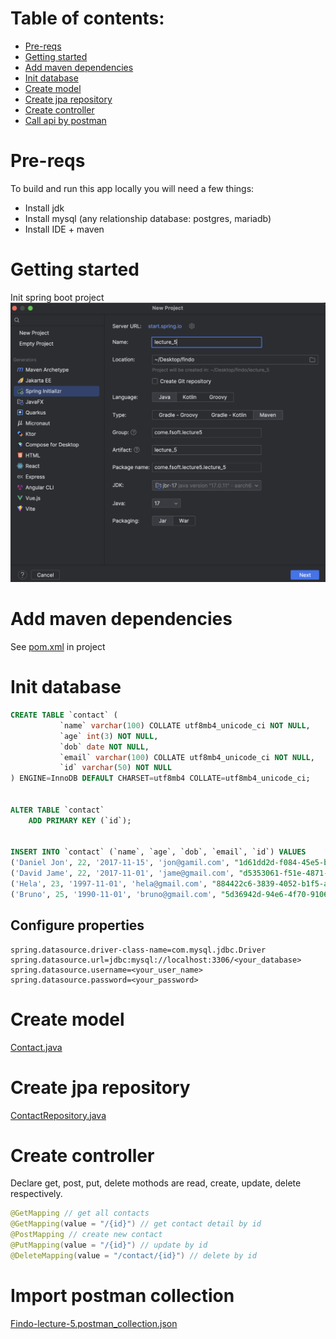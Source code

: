 # Table of contents:

- [Pre-reqs](#pre-reqs)
- [Getting started](#getting-started)
- [Add maven dependencies](#add-maven-dependencies)
- [Init database](#init-database)
- [Create model](#create-model)
- [Create jpa repository](#create-jpa-repository)
- [Create controller](#create-controller)
- [Call api by postman](#import-postman-collection)
# Pre-reqs
To build and run this app locally you will need a few things:
- Install jdk
- Install mysql (any relationship database: postgres, mariadb)
- Install IDE + maven

# Getting started
Init spring boot project
![Screen Shot 2024-06-24 at 02.31.10.png](image%2FScreen%20Shot%202024-06-24%20at%2002.31.10.png)
# Add maven dependencies
See [pom.xml](pom.xml) in project
# Init database

```sql
CREATE TABLE `contact` (
           `name` varchar(100) COLLATE utf8mb4_unicode_ci NOT NULL,
           `age` int(3) NOT NULL,
           `dob` date NOT NULL,
           `email` varchar(100) COLLATE utf8mb4_unicode_ci NOT NULL,
           `id` varchar(50) NOT NULL
) ENGINE=InnoDB DEFAULT CHARSET=utf8mb4 COLLATE=utf8mb4_unicode_ci;


ALTER TABLE `contact`
    ADD PRIMARY KEY (`id`);


INSERT INTO `contact` (`name`, `age`, `dob`, `email`, `id`) VALUES
('Daniel Jon', 22, '2017-11-15', 'jon@gamil.com', "1d61dd2d-f084-45e5-b561-c50dfed5468b"),
('David Jame', 22, '2017-11-01', 'jame@gmail.com', "d5353061-f51e-4871-9623-37abe50dd14c"),
('Hela', 23, '1997-11-01', 'hela@gmail.com', "884422c6-3839-4052-b1f5-a6a349248a58"),
('Bruno', 25, '1990-11-01', 'bruno@gmail.com', "5d36942d-94e6-4f70-9106-8bd88c445585");

```
## Configure properties
```properties
spring.datasource.driver-class-name=com.mysql.jdbc.Driver
spring.datasource.url=jdbc:mysql://localhost:3306/<your_database>
spring.datasource.username=<your_user_name>
spring.datasource.password=<your_password>
```

# Create model
[Contact.java](src%2Fmain%2Fjava%2Fcome%2Ffsoft%2Flecture5%2Ffindolecture5%2Fmodel%2FContact.java)

# Create jpa repository
[ContactRepository.java](src%2Fmain%2Fjava%2Fcome%2Ffsoft%2Flecture5%2Ffindolecture5%2Frepository%2FContactRepository.java)
# Create controller
Declare get, post, put, delete mothods are read, create, update, delete respectively.
```java
@GetMapping // get all contacts
@GetMapping(value = "/{id}") // get contact detail by id
@PostMapping // create new contact
@PutMapping(value = "/{id}") // update by id
@DeleteMapping(value = "/contact/{id}") // delete by id
```
# Import postman collection
[Findo-lecture-5.postman_collection.json](image%2FFindo-lecture-5.postman_collection.json)
